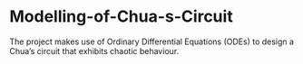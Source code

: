 # Modelling-of-Chua-s-Circuit
The project makes use of Ordinary Differential Equations (ODEs) to design a  Chua’s circuit that  exhibits chaotic behaviour.
